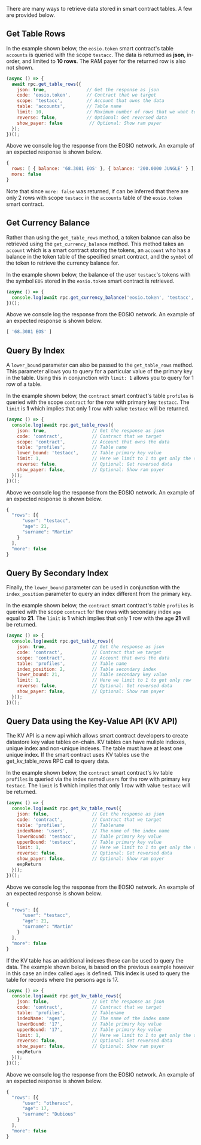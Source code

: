 There are many ways to retrieve data stored in smart contract tables.  A few are provided below.

## Get Table Rows
In the example shown below, the `eosio.token` smart contract's table `accounts` is queried with the scope `testacc`.  The data is returned as **json**, in-order, and limited to **10 rows**.  The RAM payer for the returned row is also not shown.
```javascript
(async () => {
  await rpc.get_table_rows({
    json: true,               // Get the response as json
    code: 'eosio.token',      // Contract that we target
    scope: 'testacc',         // Account that owns the data
    table: 'accounts',        // Table name
    limit: 10,                // Maximum number of rows that we want to get
    reverse: false,           // Optional: Get reversed data
    show_payer: false          // Optional: Show ram payer
  });
})();
```
Above we console log the response from the EOSIO network.  An example of an expected response is shown below.
```javascript
{
  rows: [ { balance: '68.3081 EOS' }, { balance: '200.0000 JUNGLE' } ],
  more: false
}
```
Note that since `more: false` was returned, if can be inferred that there are only 2 rows with scope `testacc` in the `accounts` table of the `eosio.token` smart contract.

## Get Currency Balance
Rather than using the `get_table_rows` method, a token balance can also be retrieved using the `get_currency_balance` method.  This method takes an `account` which is a smart contract storing the tokens, an `account` who has a balance in the token table of the specified smart contract, and the `symbol` of the token to retrieve the currency balance for.

In the example shown below, the balance of the user `testacc`'s tokens with the symbol `EOS` stored in the `eosio.token` smart contract is retrieved.
```javascript
(async () => {
  console.log(await rpc.get_currency_balance('eosio.token', 'testacc', 'EOS'));
})();
```
Above we console log the response from the EOSIO network.  An example of an expected response is shown below.
```javascript
[ '68.3081 EOS' ]
```

## Query By Index
A `lower_bound` parameter can also be passed to the `get_table_rows` method.  This parameter allows you to query for a particular value of the primary key in the table.  Using this in conjunction with `limit: 1` allows you to query for 1 row of a table.

In the example shown below, the `contract` smart contract's table `profiles` is queried with the scope `contract` for the row with primary key `testacc`.  The `limit` is **1** which implies that only 1 row with value `testacc` will be returned.
```javascript
(async () => {
  console.log(await rpc.get_table_rows({
    json: true,                 // Get the response as json
    code: 'contract',           // Contract that we target
    scope: 'contract',          // Account that owns the data
    table: 'profiles',          // Table name
    lower_bound: 'testacc',     // Table primary key value
    limit: 1,                   // Here we limit to 1 to get only the single row with primary key equal to 'testacc'
    reverse: false,             // Optional: Get reversed data
    show_payer: false,          // Optional: Show ram payer
  }));
})();
```
Above we console log the response from the EOSIO network.  An example of an expected response is shown below.
```javascript
{
  "rows": [{
      "user": "testacc",
      "age": 21,
      "surname": "Martin"
    }
  ],
  "more": false
}
```

## Query By Secondary Index
Finally, the `lower_bound` parameter can be used in conjunction with the `index_position` parameter to query an index different from the primary key.

In the example shown below, the `contract` smart contract's table `profiles` is queried with the scope `contract` for the rows with secondary index `age` equal to **21**.  The `limit` is **1** which implies that only 1 row with the age **21** will be returned.
```javascript
(async () => {
  console.log(await rpc.get_table_rows({
    json: true,                 // Get the response as json
    code: 'contract',           // Contract that we target
    scope: 'contract',          // Account that owns the data
    table: 'profiles',          // Table name
    index_position: 2,          // Table secondary index
    lower_bound: 21,            // Table secondary key value
    limit: 1,                   // Here we limit to 1 to get only row
    reverse: false,             // Optional: Get reversed data
    show_payer: false,          // Optional: Show ram payer
  }));
})();
```

## Query Data using the Key-Value API (KV API) 
The KV API is a new api which allows smart contract developers to create datastore key value tables on-chain. KV tables can have muliple indexes, unique index and non-unique indexes. The table must have at least one unique index. If the smart contract uses KV tables use the get_kv_table_rows RPC call to query data.

In the example shown below, the `contract` smart contract's kv table `profiles` is queried via the index named `users` for the row with primary key `testacc`.  The `limit` is **1** which implies that only 1 row with value `testacc` will be returned.
```javascript
(async () => {
  console.log(await rpc.get_kv_table_rows({
    json: false,               	// Get the response as json
    code: 'contract',          	// Contract that we target
    table: 'profiles',         	// Tablename
    indexName: 'users',     	// The name of the index name
    lowerBound: 'testacc',     	// Table primary key value
    upperBound: 'testacc',     	// Table primary key value
	limit: 1,                  	// Here we limit to 1 to get only the single row with primary key equal to 'testacc'
    reverse: false,            	// Optional: Get reversed data
    show_payer: false,         	// Optional: Show ram payer
	expReturn
  }));
})();
```
Above we console log the response from the EOSIO network.  An example of an expected response is shown below.
```javascript
{
  "rows": [{
      "user": "testacc",
      "age": 21,
      "surname": "Martin"
    }
  ],
  "more": false
}
```

If the KV table has an additional indexes these can be used to query the data.  The example shown below, is based on the previous example however in this case an index called `ages` is defined. This index is used to query the table for records where the persons age is 17. 
```javascript
(async () => {
  console.log(await rpc.get_kv_table_rows({
    json: false,               	// Get the response as json
    code: 'contract',          	// Contract that we target
    table: 'profiles',         	// Tablename
    indexName: 'ages',     		// The name of the index name
    lowerBound: '17',     		// Table primary key value
    upperBound: '17',     		// Table primary key value
	limit: 1,                  	// Here we limit to 1 to get only the single row with primary key equal to 'testacc'
    reverse: false,            	// Optional: Get reversed data
    show_payer: false,         	// Optional: Show ram payer
	expReturn
  }));
})();
```
Above we console log the response from the EOSIO network.  An example of an expected response is shown below.
```javascript
{
  "rows": [{
      "user": "otheracc",
      "age": 17,
      "surname": "Dubious"
    }
  ],
  "more": false
}
```
